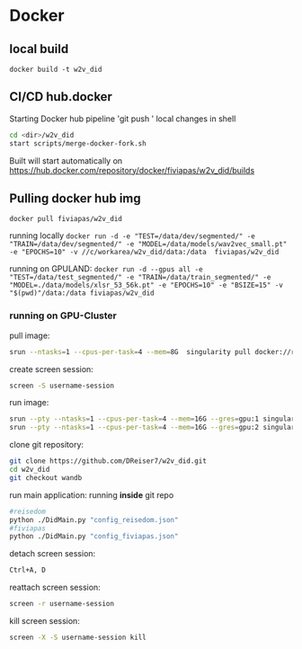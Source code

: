 # Docker
## local build
`docker build -t w2v_did`

## CI/CD hub.docker
Starting Docker hub pipeline
'git push ' local changes
in shell
```bash
cd <dir>/w2v_did
start scripts/merge-docker-fork.sh
```
Built will start automatically on https://hub.docker.com/repository/docker/fiviapas/w2v_did/builds

## Pulling docker hub img
`docker pull fiviapas/w2v_did`

running locally
`docker run -d -e "TEST=/data/dev/segmented/" -e "TRAIN=/data/dev/segmented/" -e "MODEL=/data/models/wav2vec_small.pt" -e "EPOCHS=10" -v //c/workarea/w2v_did/data:/data  fiviapas/w2v_did`

running on GPULAND:
`docker run -d --gpus all -e "TEST=/data/test_segmented/" -e "TRAIN=/data/train_segmented/" -e "MODEL=./data/models/xlsr_53_56k.pt" -e "EPOCHS=10" -e "BSIZE=15" -v "$(pwd)"/data:/data fiviapas/w2v_did`


### running on GPU-Cluster
pull image:
```bash
srun --ntasks=1 --cpus-per-task=4 --mem=8G  singularity pull docker://reisedom/w2v_did_wandb
```
create screen session:
```bash
screen -S username-session
```
run image:
```bash
srun --pty --ntasks=1 --cpus-per-task=4 --mem=16G --gres=gpu:1 singularity shell w2v_did_wandb.simg
srun --pty --ntasks=1 --cpus-per-task=4 --mem=16G --gres=gpu:2 singularity shell w2v_did_wandb.simg
```
clone git repository:
```bash
git clone https://github.com/DReiser7/w2v_did.git
cd w2v_did
git checkout wandb
```
run main application:
running **inside** git repo
```bash
#reisedom
python ./DidMain.py "config_reisedom.json"
#fiviapas
python ./DidMain.py "config_fiviapas.json"
```
detach screen session:
```bash
Ctrl+A, D
```
reattach screen session:
```bash
screen -r username-session
```
kill screen session:
```bash
screen -X -S username-session kill
```
